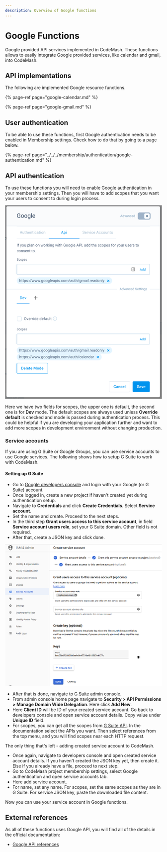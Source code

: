 ```yaml
---
description: Overview of Google functions
---
```


# Google Functions

Google provided API services implemented in CodeMash. These functions allows to easily integrate Google provided services, like calendar and gmail, into CodeMash.

## API implementations

The following are implemented Google resource functions.

{% page-ref page="google-calendar.md" %}

{% page-ref page="google-gmail.md" %}

## User authentication

To be able to use these functions, first Google authentication needs to be enabled in Membership settings. Check how to do that by going to a page below.

{% page-ref page="../../../membership/authentication/google-authentication.md" %}

## API authentication

To use these functions you will need to enable Google authentication in your membership settings. Then you will have to add scopes that you want your users to consent to during login process.

![Google API settings](../../../../.gitbook/assets/google-functions-api-settings.png)

Here we have two fields for scopes, the upper one is default, the second one is for **Dev** mode. The default scopes are always used unless **Override default** is checked and mode is passed during authentication process. This could be helpful if you are developing your application further and want to add more scopes in development environment without changing production. 

### Service accounts

If you are using G Suite or Google Groups, you can use service accounts to use Google services. The following shows how to setup G Suite to work with CodeMash.

#### Setting up G Suite

* Go to [Google developers console](https://console.developers.google.com) and login with your Google \(or G Suite\) account.
* Once logged in, create a new project if haven't created yet during authentication setup.
* Navigate to **Credentials** and click **Create Credentials**. Select **Service account**.
* Set the name and create. Proceed to the next steps.
* In the third step **Grant users access to this service account**, in field **Service account users role**, set your G Suite domain. Other field is not required.
* After that, create a JSON key and click done.

![Google service account creation](../../../../.gitbook/assets/google-functions-service-account.png)

* After that is done, navigate to [G Suite](https://gsuite.google.com/) admin console.
* From admin console home page navigate to **Security &gt; API Permissions &gt; Manage Domain Wide Delegation**. Here click **Add New**.
* Here **Client ID** will be ID of your created service account. Go back to developers console and open service account details. Copy value under **Unique ID** field.
* For scopes, you can get all the scopes from [G Suite API](https://developers.google.com/gsuite/aspects/apis). In the documentation select the APIs you want. Then select references from the top menu, and you will find scopes near each HTTP request.

The only thing that's left - adding created service account to CodeMash.

* Once again, navigate to developers console and open created service account details. If you haven't created the JSON key yet, then create it. Else if you already have a file, proceed to next step.
* Go to CodeMash project membership settings, select Google authentication and open service accounts tab.
* Here add service account.
* For name, set any name. For scopes, set the same scopes as they are in G Suite. For service JSON key, paste the downloaded file content.

Now you can use your service account in Google functions.

## External references

As all of these functions uses Google API, you will find all of the details in the official documentation:

* [Google API references](https://developers.google.com/gsuite/aspects/apis)


